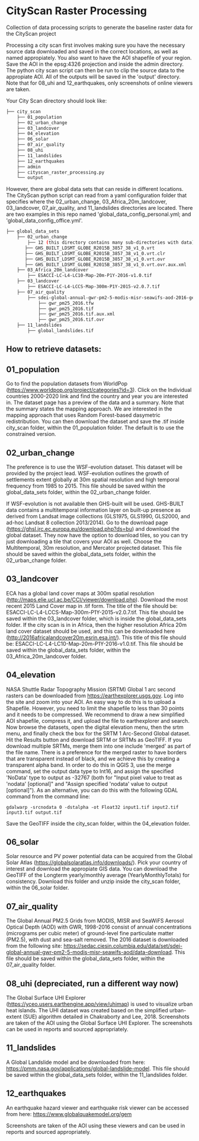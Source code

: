 # CityScan Raster Processing

Collection of data processing scripts to generate the baseline raster data for the CityScan project

Processing a city scan first involves making sure you have the necessary source data downloaded and saved in the correct locations, as well as named appropiately. You also want to have the AOI shapefile of your region. Save the AOI in the epsg:4326 projection and inside the admin directory. The python city scan script can then be run to clip the source data to the appropiate AOI. All of the outputs will be saved in the 'output' directory. Note that for 08_uhi and 12_earthquakes, only screenshots of online viewers are taken.

Your City Scan directory should look like:

```bash
├── city_scan
    ├── 01_population
    ├── 02_urban_change
    ├── 03_landcover
    ├── 04_elevation
    ├── 06_solar
    ├── 07_air_quality
    ├── 08_uhi
    ├── 11_landslides
    ├── 12_earthquakes
    ├── admin
    ├── cityscan_raster_processing.py
    └── output
```

However, there are global data sets that can reside in different locations. The CityScan python script can read from a yaml configuration folder that specifies where the 02_urban_change, 03_Africa_20m_landcover, 03_landcover, 07_air_quality, and 11_landslides directories are located. There are two examples in this repo named 'global_data_config_personal.yml; and 'global_data_config_office.yml'.

```bash
├── global_data_sets
    ├── 02_urban_change
        ├── 12 (this directory contains many sub-directories with data)
       ├── GHS_BUILT_LDSMT_GLOBE_R2015B_3857_38_v1_0.vrt
       ├── GHS_BUILT_LDSMT_GLOBE_R2015B_3857_38_v1_0.vrt.clr
       ├── GHS_BUILT_LDSMT_GLOBE_R2015B_3857_38_v1_0.vrt.ovr
       ├── GHS_BUILT_LDSMT_GLOBE_R2015B_3857_38_v1_0.vrt.ovr.aux.xml
    ├── 03_Africa_20m_landcover
        ├── ESACCI-LC-L4-LC10-Map-20m-P1Y-2016-v1.0.tif
    ├── 03_landcover
        ├── ESACCI-LC-L4-LCCS-Map-300m-P1Y-2015-v2.0.7.tif
    ├── 07_air_quality
        ├── sdei-global-annual-gwr-pm2-5-modis-misr-seawifs-aod-2016-geotiff
            ├── gwr_pm25_2016.tfw
            ├── gwr_pm25_2016.tif
            ├── gwr_pm25_2016.tif.aux.xml
            ├── gwr_pm25_2016.tif.ovr
    ├── 11_landslides
        ├── global_landslides.tif
```

## How to retrieve datasets:

## 01_population

Go to find the population datasets from WorldPop (https://www.worldpop.org/project/categories?id=3). Click on the Individual countries 2000-2020 link and find the country and year you are interested in. The dataset page has a preview of the data and a summary. Note that the summary states the mapping approach. We are interested in the mapping approach that uses Random Forest-based dasymetric redistribution. You can then download the dataset and save the .tif inside city_scan folder, within the 01_population folder. The default is to use the constrained version.

## 02_urban_change

The preference is to use the WSF-evolution dataset. This dataset will be provided by the project lead. WSF-evolution outlines the growth of settlements extent globally at 30m spatial resolution and high temporal frequency from 1985 to 2015. This file should be saved within the global_data_sets folder, within the 02_urban_change folder. 

If WSF-evolution is not available then GHS-built will be used. GHS-BUILT data contains a multitemporal information layer on built-up presence as derived from Landsat image collections (GLS1975, GLS1990, GLS2000, and ad-hoc Landsat 8 collection 2013/2014). Go to the download page (https://ghsl.jrc.ec.europa.eu/download.php?ds=bu) and download the global dataset. They now have the option to download tiles, so you can try just downloading a tile that covers your AOI as well. Choose the Multitemporal, 30m resolution, and Mercator projected dataset. This file should be saved within the global_data_sets folder, within the 02_urban_change folder.

## 03_landcover

ECA has a global land cover maps at 300m spatial resolution (http://maps.elie.ucl.ac.be/CCI/viewer/download.php). Download the most recent 2015 Land Cover map in .tif form. The title of the file should be: ESACCI-LC-L4-LCCS-Map-300m-P1Y-2015-v2.0.7.tif. This file should be saved within the 03_landcover folder, which is inside the global_data_sets folder. If the city scan is in in Africa, then the higher resolution Africa 20m land cover dataset should be used, and this can be downloaded here (http://2016africalandcover20m.esrin.esa.int/). This title of this file should be: ESACCI-LC-L4-LC10-Map-20m-P1Y-2016-v1.0.tif. This file should be saved within the global_data_sets folder, within the 03_Africa_20m_landcover folder.

## 04_elevation

NASA Shuttle Radar Topography Mission (SRTM) Global 1 arc second rasters can be downloaded from https://earthexplorer.usgs.gov. Log into the site and zoom into your AOI. An easy way to do this is to upload a Shapefile. However, you need to limit the shapefile to less than 30 points and it needs to be compressed. We recommend to draw a new simplified AOI shapefile, compress it, and upload the file to earthexplorer and search. Now browse the datasets, open the digital elevation menu, then the srtm menu, and finally check the box for the SRTM 1 Arc-Second Global dataset. Hit the Results button and download SRTM or SRTMs as GeoTIFF. If you download multiple SRTMs, merge them into one include 'merged' as part of the file name. There is a preference for the merged raster to have borders that are transparent instead of black, and we achieve this by creating a transparent alpha band. In order to do this in QGIS 3, use the merge command, set the output data type to Int16, and assign the specified 'NoData' type to output as -32767 (both for "Input pixel value to treat as 'nodata' [optional]" and "Assign specified 'nodata' value to output [optional]"). As an alternative, you can do this with the following GDAL command from the command line:

```
gdalwarp -srcnodata 0 -dstalpha -ot Float32 input1.tif input2.tif input3.tif output.tif
```

Save the GeoTIFF inside the city_scan folder, within the 04_elevation folder.

## 06_solar

Solar resource and PV power potential data can be acquired from the Global Solar Atlas (https://globalsolaratlas.info/downloads/). Pick your country of interest and download the appropiate GIS data. You can download the GeoTIFF of the Longterm yearly/monthly average (YearlyMonthlyTotals) for consistency. Download this folder and unzip inside the city_scan folder, within the 06_solar folder.

## 07_air_quality

The Global Annual PM2.5 Grids from MODIS, MISR and SeaWiFS Aerosol Optical Depth (AOD) with GWR, 1998-2016 consist of annual concentrations (micrograms per cubic meter) of ground-level fine particulate matter (PM2.5), with dust and sea-salt removed. The 2016 dataset is downloaded from the following site: https://sedac.ciesin.columbia.edu/data/set/sdei-global-annual-gwr-pm2-5-modis-misr-seawifs-aod/data-download. This file should be saved within the global_data_sets folder, within the 07_air_quality folder.

## 08_uhi (depreciated, run a different way now)

The Global Surface UHI Explorer (https://yceo.users.earthengine.app/view/uhimap) is used to visualize urban heat islands. The UHI dataset was created based on the simplified urban-extent (SUE) algorithm detailed in Chakraborty and Lee, 2018. Screenshots are taken of the AOI using the Global Surface UHI Explorer. The screenshots can be used in reports and sourced appropriately.

## 11_landslides

A Global Landslide model and be downloaded from here: https://pmm.nasa.gov/applications/global-landslide-model. This file should be saved within the global_data_sets folder, within the 11_landslides folder.

## 12_earthquakes

An earthquake hazard viewer and earthquake risk viewer can be accessed from here: https://www.globalquakemodel.org/gem

Screenshots are taken of the AOI using these viewers and can be used in reports and sourced appropriately.




